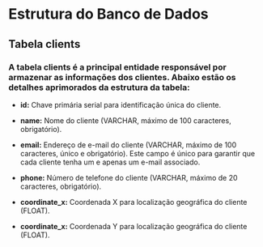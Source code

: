 # Estrutura do Banco de Dados
## Tabela clients
### A tabela clients é a principal entidade responsável por armazenar as informações dos clientes. Abaixo estão os detalhes aprimorados da estrutura da tabela:

* **id:** Chave primária serial para identificação única do cliente.

* **name:** Nome do cliente (VARCHAR, máximo de 100 caracteres, obrigatório).

* **email:** Endereço de e-mail do cliente (VARCHAR, máximo de 100 caracteres, único e obrigatório). Este campo é único para garantir que cada cliente tenha um e apenas um e-mail associado.

* **phone:** Número de telefone do cliente (VARCHAR, máximo de 20 caracteres, obrigatório).

* **coordinate_x:** Coordenada X para localização geográfica do cliente (FLOAT).

* **coordinate_x:** Coordenada Y para localização geográfica do cliente (FLOAT).
